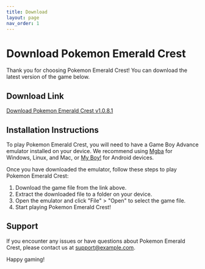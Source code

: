 ```yaml
---
title: Download
layout: page
nav_order: 1
---
```


# Download Pokemon Emerald Crest

Thank you for choosing Pokemon Emerald Crest! You can download the latest version of the game below.

## Download Link

[Download Pokemon Emerald Crest v1.0.8.1](https://example.com/Pokemon-Emerald-Crest-v1.0.8.1.zip)

## Installation Instructions

To play Pokemon Emerald Crest, you will need to have a Game Boy Advance emulator installed on your device. We recommend using [Mgba](https://vba-m.com/) for Windows, Linux, and Mac, or [My Boy!](https://play.google.com/store/apps/details?id=com.fastemulator.gba) for Android devices.

Once you have downloaded the emulator, follow these steps to play Pokemon Emerald Crest:

1. Download the game file from the link above.
2. Extract the downloaded file to a folder on your device.
3. Open the emulator and click "File" > "Open" to select the game file.
4. Start playing Pokemon Emerald Crest!

## Support

If you encounter any issues or have questions about Pokemon Emerald Crest, please contact us at support@example.com.

Happy gaming!
